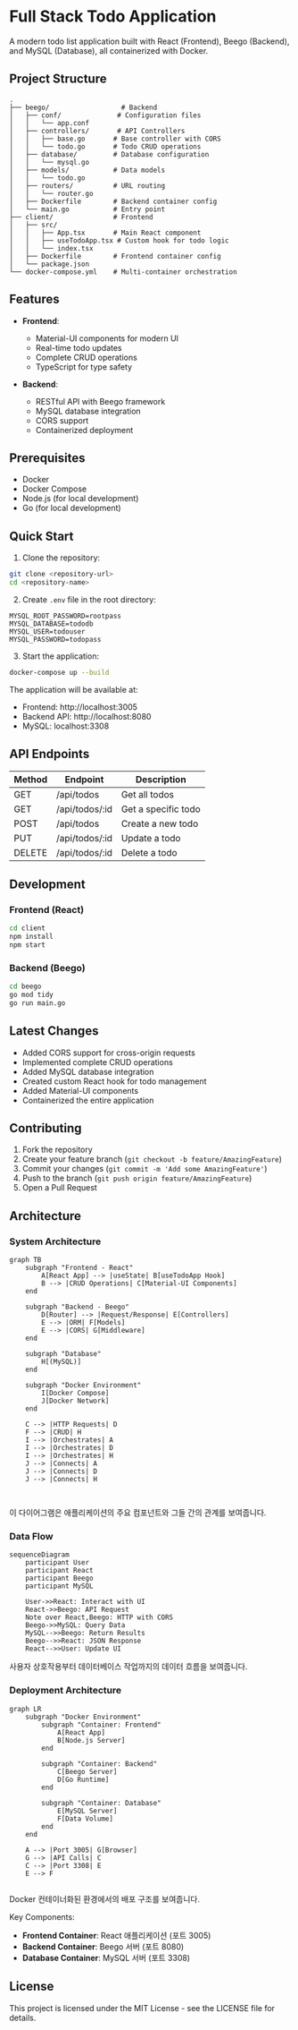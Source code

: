
# Full Stack Todo Application

A modern todo list application built with React (Frontend), Beego (Backend), and MySQL (Database), all containerized with Docker.

## Project Structure

```
.
├── beego/                  # Backend
│   ├── conf/              # Configuration files
│   │   └── app.conf      
│   ├── controllers/       # API Controllers
│   │   ├── base.go       # Base controller with CORS
│   │   └── todo.go       # Todo CRUD operations
│   ├── database/         # Database configuration
│   │   └── mysql.go
│   ├── models/           # Data models
│   │   └── todo.go
│   ├── routers/          # URL routing
│   │   └── router.go
│   ├── Dockerfile        # Backend container config
│   └── main.go           # Entry point
├── client/               # Frontend
│   ├── src/
│   │   ├── App.tsx       # Main React component
│   │   ├── useTodoApp.tsx # Custom hook for todo logic
│   │   └── index.tsx
│   ├── Dockerfile        # Frontend container config
│   └── package.json
└── docker-compose.yml    # Multi-container orchestration
```

## Features

- **Frontend**:
  - Material-UI components for modern UI
  - Real-time todo updates
  - Complete CRUD operations
  - TypeScript for type safety

- **Backend**:
  - RESTful API with Beego framework
  - MySQL database integration
  - CORS support
  - Containerized deployment

## Prerequisites

- Docker
- Docker Compose
- Node.js (for local development)
- Go (for local development)

## Quick Start

1. Clone the repository:
```bash
git clone <repository-url>
cd <repository-name>
```

2. Create `.env` file in the root directory:
```env
MYSQL_ROOT_PASSWORD=rootpass
MYSQL_DATABASE=tododb
MYSQL_USER=todouser
MYSQL_PASSWORD=todopass
```

3. Start the application:
```bash
docker-compose up --build
```

The application will be available at:
- Frontend: http://localhost:3005
- Backend API: http://localhost:8080
- MySQL: localhost:3308

## API Endpoints

| Method | Endpoint | Description |
|--------|----------|-------------|
| GET | /api/todos | Get all todos |
| GET | /api/todos/:id | Get a specific todo |
| POST | /api/todos | Create a new todo |
| PUT | /api/todos/:id | Update a todo |
| DELETE | /api/todos/:id | Delete a todo |

## Development

### Frontend (React)

```bash
cd client
npm install
npm start
```

### Backend (Beego)

```bash
cd beego
go mod tidy
go run main.go
```

## Latest Changes

- Added CORS support for cross-origin requests
- Implemented complete CRUD operations
- Added MySQL database integration
- Created custom React hook for todo management
- Added Material-UI components
- Containerized the entire application

## Contributing

1. Fork the repository
2. Create your feature branch (`git checkout -b feature/AmazingFeature`)
3. Commit your changes (`git commit -m 'Add some AmazingFeature'`)
4. Push to the branch (`git push origin feature/AmazingFeature`)
5. Open a Pull Request


## Architecture

### System Architecture
```mermaid
graph TB
    subgraph "Frontend - React"
        A[React App] --> |useState| B[useTodoApp Hook]
        B --> |CRUD Operations| C[Material-UI Components]
    end

    subgraph "Backend - Beego"
        D[Router] --> |Request/Response| E[Controllers]
        E --> |ORM| F[Models]
        E --> |CORS| G[Middleware]
    end

    subgraph "Database"
        H[(MySQL)]
    end

    subgraph "Docker Environment"
        I[Docker Compose]
        J[Docker Network]
    end

    C --> |HTTP Requests| D
    F --> |CRUD| H
    I --> |Orchestrates| A
    I --> |Orchestrates| D
    I --> |Orchestrates| H
    J --> |Connects| A
    J --> |Connects| D
    J --> |Connects| H

 
```
이 다이어그램은 애플리케이션의 주요 컴포넌트와 그들 간의 관계를 보여줍니다.

### Data Flow
```
sequenceDiagram
    participant User
    participant React
    participant Beego
    participant MySQL

    User->>React: Interact with UI
    React->>Beego: API Request
    Note over React,Beego: HTTP with CORS
    Beego->>MySQL: Query Data
    MySQL-->>Beego: Return Results
    Beego-->>React: JSON Response
    React-->>User: Update UI
```
사용자 상호작용부터 데이터베이스 작업까지의 데이터 흐름을 보여줍니다.

### Deployment Architecture
```mermaid
graph LR
    subgraph "Docker Environment"
        subgraph "Container: Frontend"
            A[React App]
            B[Node.js Server]
        end

        subgraph "Container: Backend"
            C[Beego Server]
            D[Go Runtime]
        end

        subgraph "Container: Database"
            E[MySQL Server]
            F[Data Volume]
        end
    end

    A --> |Port 3005| G[Browser]
    G --> |API Calls| C
    C --> |Port 3308| E
    E --> F


```
Docker 컨테이너화된 환경에서의 배포 구조를 보여줍니다.

Key Components:
- **Frontend Container**: React 애플리케이션 (포트 3005)
- **Backend Container**: Beego 서버 (포트 8080)
- **Database Container**: MySQL 서버 (포트 3308)

## License

This project is licensed under the MIT License - see the LICENSE file for details.